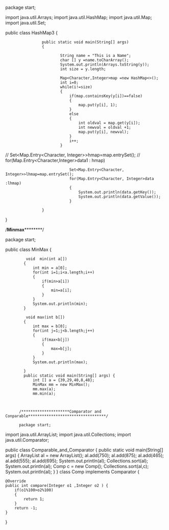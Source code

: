 package start;

import java.util.Arrays;
import java.util.HashMap;
import java.util.Map;
import java.util.Set;

public class HashMap3 {
	
					public static void main(String[] args)
					{
						
							String name = "This is a Name";
							char [] y =name.toCharArray();
							System.out.println(Arrays.toString(y));
							int size = y.length;
							
							Map<Character,Integer>map =new HashMap<>();
							int i=0;
							while(i!=size)
							{
								if(map.containsKey(y[i])==false)
								{
									map.put(y[i], 1);
								}
								else
								{
									int oldval = map.get(y[i]);
									int newval = oldval +1;
									map.put(y[i], newval);
								}
								i++;
							}
//							Set<Map.Entry<Character, Integer>>hmap=map.entrySet();
//			   				for(Map.Entry<Character,Integer>data1 : hmap)
							
							
								Set<Map.Entry<Character, Integer>>lhmap=map.entrySet();	
								for(Map.Entry<Character, Integer>data :lhmap)
								{
									System.out.println(data.getKey());
									System.out.println(data.getValue());
								}
							
					}

}


/********************************Minmax****************************************/

package start;

public class MinMax {

			 void  min(int a[])
			{
				int min = a[0];
				for(int i=1;i<a.length;i++)
				{
					if(min>a[i])
					{
						min=a[i];
					}
				}
				System.out.println(min);
			}
			
			 void max(int b[])
			{
				int max = b[0];
				for(int j=1;j<b.length;j++)
				{
					if(max<b[j])
					{
						max=b[j];
					}
				}
				System.out.println(max);
				
			}
			public static void main(String[] args) {
				int [] a = {39,29,40,8,48};
				MinMax mm = new MinMax();
			    mm.max(a);
			    mm.min(a);
          
          
          
          /*********************Comparator and Conparable**********************************/
          
          package start;

import java.util.ArrayList;
import java.util.Collections;
import java.util.Comparator;

public class Comparable_and_Comparator {
	public static void main(String[] args) {
ArrayList <Integer>al = new ArrayList<Integer>();
al.add(750);
al.add(875);
al.add(465);
al.add(555);
al.add(695);
System.out.println(al);
Collections.sort(al);
System.out.println(al);
Comp c = new Comp();
Collections.sort(al,c);
System.out.println(al);
	}
}
class Comp implements Comparator<Integer>
{

	@Override
	public int compare(Integer o1 ,Integer o2 ) {
		if(o1%100>o2%100)
		{
			return 1;
		}
		return -1;
	}
	
}

